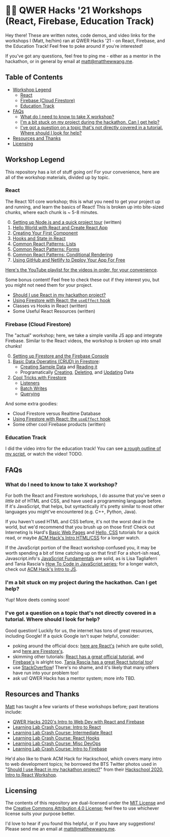 # 🏳️‍🌈 QWER Hacks '21 Workshops (React, Firebase, Education Track)

Hey there! These are written notes, code demos, and video links for the workshops I (Matt, he/him) ran at QWER Hacks '21 - on React, Firebase, and the Education Track! Feel free to poke around if you're interested!

If you've got any questions, feel free to ping me - either as a mentor in the hackathon, or in general by email at [matt@matthewwang.me](mailto:matt@matthewwang.me).

## Table of Contents

* [Workshop Legend](#workshop-legend)
  * [React](#react)
  * [Firebase (Cloud Firestore)](#firebase-cloud-firestore)
  * [Education Track](#education-track)
* [FAQs](#faqs)
  * [What do I need to know to take X workshop?](#what-do-i-need-to-know-to-take-x-workshop)
  * [I'm a bit stuck on my project during the hackathon. Can I get help?](#im-a-bit-stuck-on-my-project-during-the-hackathon-can-i-get-help)
  * [I've got a question on a topic that's not directly covered in a tutorial. Where should I look for help?](#ive-got-a-question-on-a-topic-thats-not-directly-covered-in-a-tutorial-where-should-i-look-for-help)
* [Resources and Thanks](#resources-and-thanks)
* [Licensing](#licensing)

## Workshop Legend

This repository has a lot of stuff going on! For your convenience, here are all of the workshop materials, divided up by topic.

### React

The React 101 core workshop; this is what you need to get your project up and running, and learn the basics of React! This is broken up into bite-sized chunks, where each chunk is ~ 5-8 minutes.

0. [Setting up Node.js and a quick project tour](https://github.com/malsf21/qwerhacks-21-workshops/tree/main/react/node-setup-and-tour) (written)
1. [Hello World with React and Create React App](https://github.com/malsf21/qwerhacks-21-workshops/tree/main/react/main-workshop#hello-world-with-react-and-create-react-app)
2. [Creating Your First Component](https://github.com/malsf21/qwerhacks-21-workshops/tree/main/react/main-workshop#creating-your-first-component)
3. [Hooks and State in React](https://github.com/malsf21/qwerhacks-21-workshops/tree/main/react/main-workshop#hooks-and-state-in-react)
4. [Common React Patterns: Lists](https://github.com/malsf21/qwerhacks-21-workshops/tree/main/react/main-workshop#lists)
5. [Common React Patterns: Forms](https://github.com/malsf21/qwerhacks-21-workshops/tree/main/react/main-workshop#forms-and-passing-down-functions)
6. [Common React Patterns: Conditional Rendering](https://github.com/malsf21/qwerhacks-21-workshops/tree/main/react/main-workshop#conditional-rendering)
7. [Using GitHub and Netlify to Deploy Your App For Free](https://github.com/malsf21/qwerhacks-21-workshops/tree/main/react/main-workshop#using-github-and-netlify-to-deploy-your-app-for-free)

[Here's the YouTube playlist for the videos in order, for your convenience](https://www.youtube.com/playlist?list=PLPO7_kXilXFbpznCbpni9fjg7MKU7lyKS).

Some bonus content! Feel free to check these out if they interest you, but you might not need them for your project.

* [Should I use React in my hackathon project?](https://github.com/malsf21/qwerhacks-21-workshops/tree/main/react/should-i-use-react)
* [Using Firestore with React: the `useEffect` hook](https://github.com/malsf21/qwerhacks-21-workshops/tree/main/firebase/with-react)
* Classes vs Hooks in React (written)
* Some Useful React Resources (written)

### Firebase (Cloud Firestore)

The "actual" workshop; here, we take a simple vanilla JS app and integrate Firebase. Similar to the React videos, the workshop is broken up into small chunks!

0. [Setting up Firestore and the Firebase Console](https://github.com/malsf21/qwerhacks-21-workshops/tree/main/firebase/main-workshop#setting-up-firestore-and-the-firebase-console)
1. [Basic Data Operatins (CRUD) in Firestore](https://github.com/malsf21/qwerhacks-21-workshops/tree/main/firebase/main-workshop#basic-data-operations-crud-in-firestore):
    * [Creating Sample Data](https://github.com/malsf21/qwerhacks-21-workshops/tree/main/firebase/main-workshop#creating-sample-data) and [Reading it](https://github.com/malsf21/qwerhacks-21-workshops/tree/main/firebase/main-workshop#basic-read-operations)
    * Programatically [Creating](https://github.com/malsf21/qwerhacks-21-workshops/tree/main/firebase/main-workshop#creating-data-programatically), [Deleting](https://github.com/malsf21/qwerhacks-21-workshops/tree/main/firebase/main-workshop#deleting-data), and [Updating](https://github.com/malsf21/qwerhacks-21-workshops/tree/main/firebase/main-workshop#updating-data) Data
2. [Cool Tricks with Firestore](https://github.com/malsf21/qwerhacks-21-workshops/tree/main/firebase/main-workshop#cool-tricks-with-firestore-listeners-transactions-querying)
    * [Listeners](https://github.com/malsf21/qwerhacks-21-workshops/tree/main/firebase/main-workshop#listeners)
    * [Batch Writes](https://github.com/malsf21/qwerhacks-21-workshops/tree/main/firebase/main-workshop#batch-writes)
    * [Querying](https://github.com/malsf21/qwerhacks-21-workshops/tree/main/firebase/main-workshop#querying)

And some extra goodies:

* Cloud Firestore versus Realtime Database
* [Using Firestore with React: the `useEffect` hook](https://github.com/malsf21/qwerhacks-21-workshops/tree/main/firebase/with-react)
* Some other cool Firebase products (written)

### Education Track

I did the video intro for the education track! You can see [a rough outline of my script](https://github.com/malsf21/qwerhacks-21-workshops/tree/main/education-track), or watch the video! TODO.

## FAQs

### What do I need to know to take X workshop?

For both the React and Firestore workshops, I do assume that you've seen *a little bit* of HTML and CSS, and have used a programming language before. If it's JavaScript, that helps, but syntactically it's pretty similar to most other languages you might've encountered (e.g. C++, Python, Java).

If you haven't used HTML and CSS before, it's not the worst deal in the world, but we'd recommend that you brush up on those first! Check out Interneting Is Hard's [Basic Web Pages](https://www.internetingishard.com/html-and-css/basic-web-pages/) and [Hello, CSS](https://www.internetingishard.com/html-and-css/hello-css/) tutorials for a quick read, or maybe [ACM Hack's Intro HTML/CSS](https://www.youtube.com/watch?v=sttIgSTnSg0) for a longer watch.

If the JavaScript portion of the React workshop confused you, it may be worth spending a bit of time catching up on that first! For a short-ish read, Javascript.info's [JavaScript Fundamentals](https://javascript.info/first-steps) are solid, as is Lisa Tagliaferri and Tania Rascia's [How To Code in JavaScript series](https://www.digitalocean.com/community/tutorial_series/how-to-code-in-javascript); for a longer watch, check out [ACM Hack's Intro to JS](https://www.youtube.com/watch?v=Dk9kob-9Wkw).

### I'm a bit stuck on my project during the hackathon. Can I get help?

Yup! More deets coming soon!

### I've got a question on a topic that's not directly covered in a tutorial. Where should I look for help?

Good question! Luckily for us, the internet has tons of great resources, including Google! If a quick Google isn't super helpful, consider:

* poking around the official docs: [here are React's](https://reactjs.org/docs/getting-started.html) (which are quite solid), and [here are Firestore's](https://firebase.google.com/docs/firestore).
* skimming other tutorials: [React has a great official tutorial](https://reactjs.org/tutorial/tutorial.html), and [Firebase's](https://firebase.google.com/docs/web/setup) is alright too. [Tania Rascia has a great React tutorial too](https://www.taniarascia.com/getting-started-with-react/)!
* use [StackOverflow](https://stackoverflow.com/)! There's no shame, and it's likely that many others have run into your problem too!
* ask us! QWER Hacks has a mentor system; more info TBD.

## Resources and Thanks

[Matt](https://matthewwang.me) has taught a few variants of these workshops before; past iterations include:

* [QWER Hacks 2020's Intro to Web Dev with React and Firebase](https://github.com/malsf21/qwerhacks-web-dev-workshop)
* [Learning Lab Crash Course: Intro to React](https://github.com/uclaacm/learning-lab-crash-course-su20/tree/master/07-intro-react)
* [Learning Lab Crash Course: Intermediate React](https://github.com/uclaacm/learning-lab-crash-course-su20/tree/master/09-intermediate-react-1)
* [Learning Lab Crash Course: React Hooks](https://github.com/uclaacm/learning-lab-crash-course-su20/tree/master/11-react-hooks)
* [Learning Lab Crash Course: Misc DevOps](https://github.com/uclaacm/learning-lab-crash-course-su20/tree/master/14-misc-devops)
* [Learning Lab Crash Course: Intro to Firebase](https://github.com/uclaacm/learning-lab-crash-course-su20/tree/master/18-firebase)

He'd also like to thank ACM Hack for Hackschool, which covers many intro to web development topics; he borrowed the BTS Twitter photos used in "[Should I use React in my hackathon project?](https://github.com/malsf21/qwerhacks-21-workshops/tree/main/react/should-i-use-react)" from their [Hackschool 2020, Intro to React Workshop](https://github.com/uclaacm/hackschool-f20/tree/main/session-7-intro-react).

## Licensing

The contents of this repository are dual-licensed under the [MIT License](https://github.com/malsf21/qwerhacks-21-workshops/blob/main/LICENSE) and the [Creative Commons Attribution 4.0 License](https://creativecommons.org/licenses/by/4.0/); feel free to use whichever license suits your purpose better.

I'd love to hear if you found this helpful, or if you have any suggestions! Please send me an email at [matt@matthewwang.me](mailto:matt@matthewwang.me).
